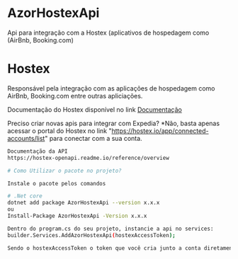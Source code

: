# AzorHostexApi
Api para integração com a Hostex (aplicativos de hospedagem como (AirBnb, Booking.com)

# Hostex

Responsável pela integração com as aplicações de hospedagem como AirBnb, Booking.com entre outras apliciações.

Documentação do Hostex disponível no link [Documentação](https://hostex-openapi.readme.io/reference)

Preciso criar novas apis para integrar com Expedia? 
*Não, basta apenas acessar o portal do Hostex no link "https://hostex.io/app/connected-accounts/list" para conectar com a sua conta.

```bash
Documentação da API
https://hostex-openapi.readme.io/reference/overview
```

```bash
# Como Utilizar o pacote no projeto?

Instale o pacote pelos comandos

# .Net core
dotnet add package AzorHostexApi --version x.x.x
ou
Install-Package AzorHostexApi -Version x.x.x 

Dentro do program.cs do seu projeto, instancie a api no services:
builder.Services.AddAzorHostexApi(hostexAccessToken);

Sendo o hostexAccessToken o token que você cria junto a conta diretamente no cadastro com a Hostex
```
